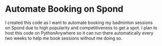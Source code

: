 # Automate Booking on Spond
I created this code as I want to automate booking my badminton sessions on Spond due to high popularity and competitiveness to get a spot. I plan to host this code on PythonAnywhere so it can run there automatically every two weeks to help me book sessions without me doing so.
